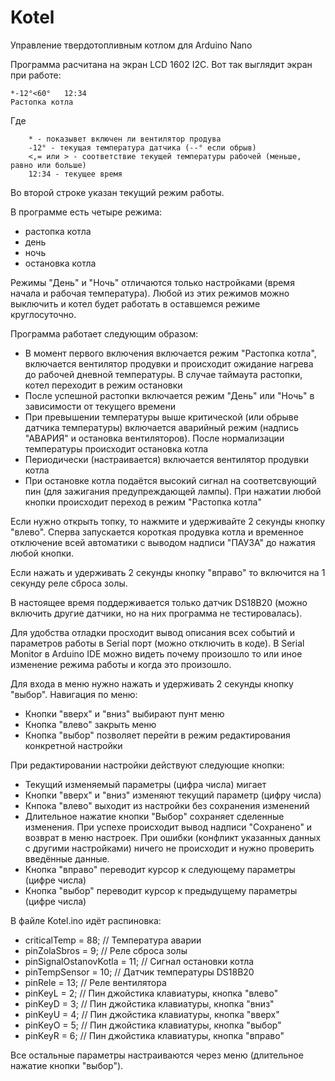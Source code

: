 # Kotel
Управление твердотопливным котлом для Arduino Nano

Программа расчитана на экран LCD 1602 I2C. 
Вот так выглядит экран при работе:
```
*-12°<60°   12:34
Растопка котла
```

Где
```
    * - показывет включен ли вентилятор продува
    -12° - текущая температура датчика (--° если обрыв)
    <,= или > - соответствие текущей температуры рабочей (меньше, равно или больше)
    12:34 - текущее время
```
Во второй строке указан текущий режим работы.

В программе есть четыре режима:
* растопка котла
* день
* ночь
* остановка котла

Режимы "День" и "Ночь" отличаются только настройками (время начала и рабочая температура). Любой из этих режимов можно выключить и котел будет работать в оставшемся режиме круглосуточно.

Программа работает следующим образом:
* В момент первого включения включается режим "Растопка котла", включается вентилятор продувки и происходит ожидание нагрева до рабочей дневной температуры. В случае таймаута растопки, котел переходит в режим остановки
* После успешной растопки включается режим "День" или "Ночь" в зависимости от текущего времени
* При превышении температуры выше критической (или обрыве датчика температуры) включается аварийный режим (надпись "АВАРИЯ" и остановка вентиляторов). После нормализации температуры происходит остановка котла
* Периодически (настраивается) включается вентилятор продувки котла
* При остановке котла подаётся высокий сигнал на соответсвующий пин (для зажигания предупреждающей лампы). При нажатии любой кнопки происходит переход в режим "Растопка котла"

Если нужно открыть топку, то нажмите и удерживайте 2 секунды кнопку "влево". Сперва запускается короткая продувка котла и временное отключение всей автоматики с выводом надписи "ПАУЗА" до нажатия любой кнопки.

Если нажать и удерживать 2 секунды кнопку "вправо" то включится на 1 секунду реле сброса золы.

В настоящее время поддерживается только датчик DS18B20 (можно включить другие датчики, но на них программа не тестировалась).

Для удобства отладки просходит вывод описания всех событий и параметров работы в Serial порт (можно отключить в коде). В Serial Monitor в Arduino IDE можно видеть почему произошло то или иное изменение режима работы и когда это произошло.

Для входа в меню нужно нажать и удерживать 2 секунды кнопку "выбор". Навигация по меню:
* Кнопки "вверх" и "вниз" выбирают пунт меню
* Кнопка "влево" закрыть меню
* Кнопка "выбор" позволяет перейти в режим редактирования конкретной настройки

При редактировании настройки действуют следующие кнопки:
* Текущий изменяемый параметры (цифра числа) мигает
* Кнопки "вверх" и "вниз" изменяют текущий параметр (цифру числа)
* Кнпока "влево" выходит из настройки без сохранения изменений
* Длительное нажатие кнопки "Выбор" сохраняет сделенные изменения. При успехе происходит вывод надписи "Сохранено" и возврат в меню настроек. При ошибки (конфликт указанных данных с другими настройками) ничего не происходит и нужно проверить введённые данные.
* Кнопка "вправо" переводит курсор к следующему параметры (цифре числа)
* Кнопка "выбор" переводит курсор к предыдущему параметры (цифре числа)

В файле Kotel.ino идёт распиновка:
* criticalTemp = 88;          // Температура аварии
* pinZolaSbros = 9;           // Реле сброса золы
* pinSignalOstanovKotla = 11; // Сигнал остановки котла
* pinTempSensor = 10;         // Датчик температуры DS18B20
* pinRele = 13;               // Реле вентилятора
* pinKeyL = 2;                // Пин джойстика клавиатуры, кнопка "влево"
* pinKeyD = 3;                // Пин джойстика клавиатуры, кнопка "вниз"
* pinKeyU = 4;                // Пин джойстика клавиатуры, кнопка "вверх"
* pinKeyO = 5;                // Пин джойстика клавиатуры, кнопка "выбор"
* pinKeyR = 6;                // Пин джойстика клавиатуры, кнопка "вправо"

Все остальные параметры настраиваются через меню (длительное нажатие кнопки "выбор").
